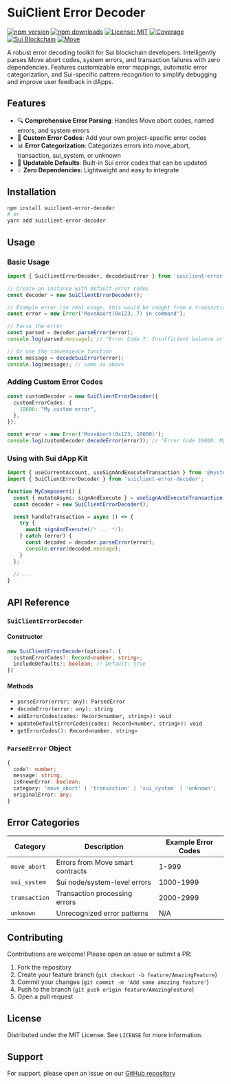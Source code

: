 # SuiClient Error Decoder

[![npm version](https://img.shields.io/npm/v/suiclient-error-decoder.svg?style=flat-square)](https://www.npmjs.com/package/suiclient-error-decoder)
[![npm downloads](https://img.shields.io/npm/dm/suiclient-error-decoder.svg?style=flat-square)](https://npm-stat.com/charts.html?package=suiclient-error-decoder)
[![License: MIT](https://img.shields.io/badge/License-MIT-yellow.svg?style=flat-square)](https://opensource.org/licenses/MIT)
[![Coverage](https://img.shields.io/endpoint?url=https://raw.githubusercontent.com/Signor1/suiClient-Error-Decoder/main/coverage-badge.json&style=flat-square)](https://github.com/Signor1/suiClient-Error-Decoder)
[![Sui Blockchain](https://img.shields.io/badge/Built%20for-Sui%20Blockchain-6FBCF0.svg?style=flat-square)](https://sui.io)
[![Move](https://img.shields.io/badge/Move-008080?style=for-the-badge&logo=rust&logoColor=white)](https://move-language.github.io/move/)

A robust error decoding toolkit for Sui blockchain developers. Intelligently parses Move abort codes, system errors, and transaction failures with zero dependencies. Features customizable error mappings, automatic error categorization, and Sui-specific pattern recognition to simplify debugging and improve user feedback in dApps.

## Features

- 🔍 **Comprehensive Error Parsing**: Handles Move abort codes, named errors, and system errors
- 🎯 **Custom Error Codes**: Add your own project-specific error codes
- 📊 **Error Categorization**: Categorizes errors into move_abort, transaction, sui_system, or unknown
- 🔄 **Updatable Defaults**: Built-in Sui error codes that can be updated
- 💡 **Zero Dependencies**: Lightweight and easy to integrate

## Installation

```bash
npm install suiclient-error-decoder
# or
yarn add suiclient-error-decoder
```

## Usage

### Basic Usage

```typescript
import { SuiClientErrorDecoder, decodeSuiError } from 'suiclient-error-decoder';

// Create an instance with default error codes
const decoder = new SuiClientErrorDecoder();

// Example error (in real usage, this would be caught from a transaction)
const error = new Error('MoveAbort(0x123, 7) in command');

// Parse the error
const parsed = decoder.parseError(error);
console.log(parsed.message); // "Error Code 7: Insufficient balance or resources"

// Or use the convenience function
const message = decodeSuiError(error);
console.log(message); // same as above
```

### Adding Custom Error Codes

```typescript
const customDecoder = new SuiClientErrorDecoder({
  customErrorCodes: {
    10000: "My custom error",
  },
});

const error = new Error('MoveAbort(0x123, 10000)');
console.log(customDecoder.decodeError(error)); // "Error Code 10000: My custom error"
```

### Using with Sui dApp Kit

```typescript
import { useCurrentAccount, useSignAndExecuteTransaction } from '@mysten/dapp-kit';
import { SuiClientErrorDecoder } from 'suiclient-error-decoder';

function MyComponent() {
  const { mutateAsync: signAndExecute } = useSignAndExecuteTransaction();
  const decoder = new SuiClientErrorDecoder();

  const handleTransaction = async () => {
    try {
      await signAndExecute(/* ... */);
    } catch (error) {
      const decoded = decoder.parseError(error);
      console.error(decoded.message);
    }
  };
  
  // ...
}
```

## API Reference

### `SuiClientErrorDecoder`

#### Constructor

```typescript
new SuiClientErrorDecoder(options?: {
  customErrorCodes?: Record<number, string>;
  includeDefaults?: boolean; // Default: true
})
```

#### Methods

- `parseError(error: any): ParsedError`
- `decodeError(error: any): string`
- `addErrorCodes(codes: Record<number, string>): void`
- `updateDefaultErrorCodes(codes: Record<number, string>): void`
- `getErrorCodes(): Record<number, string>`

### `ParsedError` Object

```typescript
{
  code?: number;
  message: string;
  isKnownError: boolean;
  category: 'move_abort' | 'transaction' | 'sui_system' | 'unknown';
  originalError: any;
}
```

## Error Categories

| Category       | Description                               | Example Error Codes |
|----------------|-------------------------------------------|---------------------|
| `move_abort`   | Errors from Move smart contracts          | 1-999              |
| `sui_system`   | Sui node/system-level errors             | 1000-1999          |
| `transaction`  | Transaction processing errors            | 2000-2999          |
| `unknown`      | Unrecognized error patterns              | N/A                |

## Contributing

Contributions are welcome! Please open an issue or submit a PR:

1. Fork the repository
2. Create your feature branch (`git checkout -b feature/AmazingFeature`)
3. Commit your changes (`git commit -m 'Add some amazing feature'`)
4. Push to the branch (`git push origin feature/AmazingFeature`)
5. Open a pull request

## License

Distributed under the MIT License. See `LICENSE` for more information.

## Support

For support, please open an issue on our [GitHub repository](https://github.com/Signor1/suiClient-Error-Decoder/issues)
